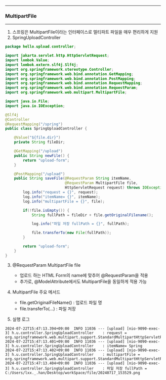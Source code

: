 -----
### MultipartFile 
-----
1. 스프링은 MultipartFile이라는 인터페이스로 멀티파트 파일을 매우 편리하게 지원
2. SpringUploadController
```java
package hello.upload.controller;

import jakarta.servlet.http.HttpServletRequest;
import lombok.Value;
import lombok.extern.slf4j.Slf4j;
import org.springframework.stereotype.Controller;
import org.springframework.web.bind.annotation.GetMapping;
import org.springframework.web.bind.annotation.PostMapping;
import org.springframework.web.bind.annotation.RequestMapping;
import org.springframework.web.bind.annotation.RequestParam;
import org.springframework.web.multipart.MultipartFile;

import java.io.File;
import java.io.IOException;

@Slf4j
@Controller
@RequestMapping("/spring")
public class SpringUploadController {

    @Value("${file.dir}")
    private String fileDir;

    @GetMapping("/upload")
    public String newFile() {
        return "upload-form";
    }

    @PostMapping("/upload")
    public String saveFile(@RequestParam String itemName,
                           @RequestParam MultipartFile file,
                           HttpServletRequest request) throws IOException {
        log.info("request = {}", request);
        log.info("itemName= {}", itemName);
        log.info("multipartFile = {}", file);

        if(!file.isEmpty()) {
            String fullPath = fileDir + file.getOriginalFilename();

            log.info("파일 저장 fullPath = {}", fullPath);

            file.transferTo(new File(fullPath));
        }

        return "upload-form";
    }
}
```

3. @RequestParam MultipartFile file
   - 업로드 하는 HTML Form의 name에 맞추어 @RequestParam을 적용
   - 추가로, @ModelAttribute에서도 MultipartFile을 동일하게 적용 가능

4. MultipartFile 주요 메서드
   - file.getOriginalFileName() : 업로드 파일 명
   - file.transferTo(...) : 파일 저장

5. 실행 로그
```
2024-07-22T15:47:13.394+09:00  INFO 11036 --- [upload] [nio-9090-exec-3] h.u.controller.SpringUploadController    : request = org.springframework.web.multipart.support.StandardMultipartHttpServletRequest@7f1553e0
2024-07-22T15:47:13.401+09:00  INFO 11036 --- [upload] [nio-9090-exec-3] h.u.controller.SpringUploadController    : itemName= Spring
2024-07-22T15:47:13.402+09:00  INFO 11036 --- [upload] [nio-9090-exec-3] h.u.controller.SpringUploadController    : multipartFile = org.springframework.web.multipart.support.StandardMultipartHttpServletRequest$StandardMultipartFile@1fc5d276
2024-07-22T15:47:13.404+09:00  INFO 11036 --- [upload] [nio-9090-exec-3] h.u.controller.SpringUploadController    : 파일 저장 fullPath = C:/Users/lxx._.han/Desktop/workSpace/file/20240717_153529.png
```
